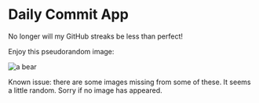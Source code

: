 Daily Commit App
================
No longer will my GitHub streaks be less than perfect!

Enjoy this pseudorandom image:

![a bear](http://placebear.com/700/400 "a bear")

Known issue: there are some images missing from some of these. It seems a little random. Sorry if no image has appeared.